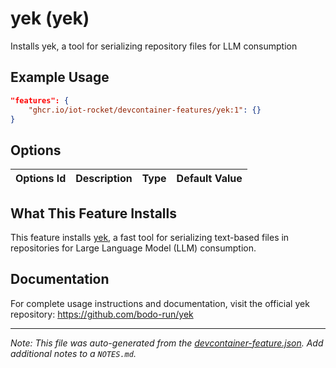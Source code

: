 
# yek (yek)

Installs yek, a tool for serializing repository files for LLM consumption

## Example Usage

```json
"features": {
    "ghcr.io/iot-rocket/devcontainer-features/yek:1": {}
}
```

## Options

| Options Id | Description | Type | Default Value |
|-----|-----|-----|-----|


## What This Feature Installs

This feature installs [yek](https://github.com/bodo-run/yek), a fast tool for serializing text-based files in repositories for Large Language Model (LLM) consumption.

## Documentation

For complete usage instructions and documentation, visit the official yek repository: https://github.com/bodo-run/yek

---

_Note: This file was auto-generated from the [devcontainer-feature.json](https://github.com/iot-rocket/devcontainer-features/blob/main/src/yek/devcontainer-feature.json).  Add additional notes to a `NOTES.md`._
